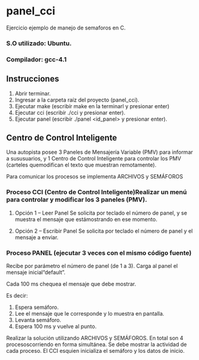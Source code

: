 # panel_cci

Ejercicio ejemplo de manejo de semaforos en C.

### S.O utilizado: Ubuntu.

### Compilador: gcc-4.1

## Instrucciones

1. Abrir terminar.
2. Ingresar a la carpeta raíz del proyecto (panel_cci).
3. Ejecutar make (escribír make en la terminarl y presionar enter)
4. Ejecutar cci (escribír ./cci y presionar enter).
5. Ejecutar panel (escribír ./panel <id_panel> y presionar enter).
   

## Centro de Control Inteligente

Una autopista posee 3 Paneles de Mensajería Variable (PMV) para informar a sususuarios, y 1 Centro de Control Inteligente para controlar los PMV (carteles quemodifican el texto que muestran remotamente).

Para comunicar los procesos se implementa ARCHIVOS y SEMÁFOROS

### Proceso CCI (Centro de Control Inteligente)Realizar un menú para controlar y modificar los 3 paneles (PMV).

1. Opción 1 – Leer Panel
   Se solicita por teclado el número de panel, y se muestra el mensaje que estámostrando en ese momento.
   
3. Opción 2 – Escribir Panel
   Se solicita por teclado el número de panel y el mensaje a enviar.

### Proceso PANEL (ejecutar 3 veces con el mismo código fuente)

Recibe por parámetro el número de panel (de 1 a 3). Carga al panel el mensaje inicial“default”.

Cada 100 ms chequea el mensaje que debe mostrar. 

Es decir:
1. Espera semáforo.
2. Lee el mensaje que le corresponde y lo muestra en pantalla.
3. Levanta semáforo.
4. Espera 100 ms y vuelve al punto.

Realizar la solución utilizando ARCHIVOS y SEMÁFOROS. En total son 4 procesoscorriendo en forma simultánea. Se debe mostrar la actividad de cada proceso. El CCI esquien inicializa el semáforo y los datos de inicio.
